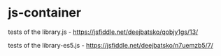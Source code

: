 # js-container

tests of the library.js - https://jsfiddle.net/deejbatsko/qobjy1gs/13/

tests of the library-es5.js - https://jsfiddle.net/deejbatsko/n7uemzb5/7/
